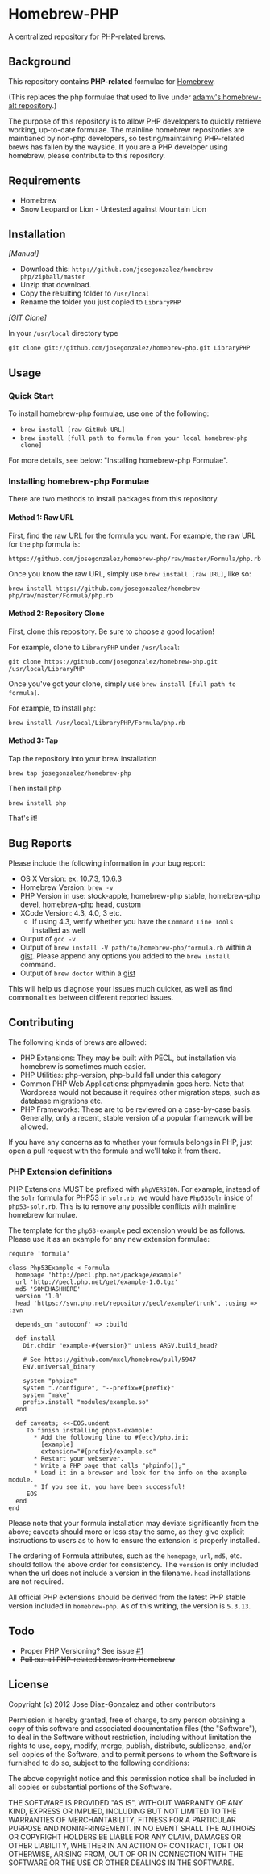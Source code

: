# Homebrew-PHP

A centralized repository for PHP-related brews.

## Background

This repository contains **PHP-related** formulae for [Homebrew](https://github.com/mxcl/homebrew).

(This replaces the php formulae that used to live under [adamv's homebrew-alt repository](https://github.com/adamv/homebrew-alt).)

The purpose of this repository is to allow PHP developers to quickly retrieve
working, up-to-date formulae. The mainline homebrew repositories are maintianed
by non-php developers, so testing/maintaining PHP-related brews has fallen by
the wayside. If you are a PHP developer using homebrew, please contribute to
this repository.

## Requirements

* Homebrew
* Snow Leopard or Lion - Untested against Mountain Lion

## Installation

_[Manual]_

* Download this: `http://github.com/josegonzalez/homebrew-php/zipball/master`
* Unzip that download.
* Copy the resulting folder to `/usr/local`
* Rename the folder you just copied to `LibraryPHP`

_[GIT Clone]_

In your `/usr/local` directory type

    git clone git://github.com/josegonzalez/homebrew-php.git LibraryPHP

## Usage

### Quick Start

To install homebrew-php formulae, use one of the following:

 * `brew install [raw GitHub URL]`
 * `brew install [full path to formula from your local homebrew-php clone]`

For more details, see below: "Installing homebrew-php Formulae".

### Installing homebrew-php Formulae

There are two methods to install packages from this repository.

#### Method 1: Raw URL

First, find the raw URL for the formula you want. For example, the raw URL for
the `php` formula is:

    https://github.com/josegonzalez/homebrew-php/raw/master/Formula/php.rb

Once you know the raw URL, simply use `brew install [raw URL]`, like so:

    brew install https://github.com/josegonzalez/homebrew-php/raw/master/Formula/php.rb

#### Method 2: Repository Clone

First, clone this repository.  Be sure to choose a good location!

For example, clone to `LibraryPHP` under `/usr/local`:

    git clone https://github.com/josegonzalez/homebrew-php.git /usr/local/LibraryPHP

Once you've got your clone, simply use `brew install [full path to formula]`.

For example, to install `php`:

    brew install /usr/local/LibraryPHP/Formula/php.rb

#### Method 3: Tap

Tap the repository into your brew installation

    brew tap josegonzalez/homebrew-php

Then install php

	brew install php

That's it!

## Bug Reports

Please include the following information in your bug report:

- OS X Version: ex. 10.7.3, 10.6.3
- Homebrew Version: `brew -v`
- PHP Version in use: stock-apple, homebrew-php stable, homebrew-php devel, homebrew-php head, custom
- XCode Version: 4.3, 4.0, 3 etc.
  - If using 4.3, verify whether you have the `Command Line Tools` installed as well
- Output of `gcc -v`
- Output of `brew install -V path/to/homebrew-php/formula.rb` within a [gist](http://gist.github.com). Please append any options you added to the `brew install` command.
- Output of `brew doctor` within a [gist](http://gist.github.com)

This will help us diagnose your issues much quicker, as well as find commonalities between different reported issues.

## Contributing

The following kinds of brews are allowed:

- PHP Extensions: They may be built with PECL, but installation via homebrew is sometimes much easier.
- PHP Utilities: php-version, php-build fall under this category
- Common PHP Web Applications: phpmyadmin goes here. Note that Wordpress would not because it requires other migration steps, such as database migrations etc.
- PHP Frameworks: These are to be reviewed on a case-by-case basis. Generally, only a recent, stable version of a popular framework will be allowed.

If you have any concerns as to whether your formula belongs in PHP, just open a pull request with the formula and we'll take it from there.

### PHP Extension definitions

PHP Extensions MUST be prefixed with `phpVERSION`. For example, instead of the `Solr` formula for PHP53 in `solr.rb`, we would have `Php53Solr` inside of `php53-solr.rb`. This is to remove any possible conflicts with mainline homebrew formulae.

The template for the `php53-example` pecl extension would be as follows. Please use it as an example for any new extension formulae:

    require 'formula'

    class Php53Example < Formula
      homepage 'http://pecl.php.net/package/example'
      url 'http://pecl.php.net/get/example-1.0.tgz'
      md5 'SOMEHASHHERE'
      version '1.0'
      head 'https://svn.php.net/repository/pecl/example/trunk', :using => :svn

      depends_on 'autoconf' => :build

      def install
        Dir.chdir "example-#{version}" unless ARGV.build_head?

        # See https://github.com/mxcl/homebrew/pull/5947
        ENV.universal_binary

        system "phpize"
        system "./configure", "--prefix=#{prefix}"
        system "make"
        prefix.install "modules/example.so"
      end

      def caveats; <<-EOS.undent
         To finish installing php53-example:
           * Add the following line to #{etc}/php.ini:
             [example]
             extension="#{prefix}/example.so"
           * Restart your webserver.
           * Write a PHP page that calls "phpinfo();"
           * Load it in a browser and look for the info on the example module.
           * If you see it, you have been successful!
         EOS
      end
    end

Please note that your formula installation may deviate significantly from the above; caveats should more or less stay the same, as they give explicit instructions to users as to how to ensure the extension is properly installed.

The ordering of Formula attributes, such as the `homepage`, `url`, `md5`, etc. should follow the above order for consistency. The `version` is only included when the url does not include a version in the filename. `head` installations are not required.

All official PHP extensions should be derived from the latest PHP stable version included in `homebrew-php`. As of this writing, the version is `5.3.13`.

## Todo

* Proper PHP Versioning? See issue [#1](https://github.com/josegonzalez/homebrew-php/issues/8)
* ~~Pull out all PHP-related brews from Homebrew~~

## License

Copyright (c) 2012 Jose Diaz-Gonzalez and other contributors

Permission is hereby granted, free of charge, to any person obtaining a copy
of this software and associated documentation files (the "Software"), to deal
in the Software without restriction, including without limitation the rights
to use, copy, modify, merge, publish, distribute, sublicense, and/or sell
copies of the Software, and to permit persons to whom the Software is
furnished to do so, subject to the following conditions:

The above copyright notice and this permission notice shall be included in
all copies or substantial portions of the Software.

THE SOFTWARE IS PROVIDED "AS IS", WITHOUT WARRANTY OF ANY KIND, EXPRESS OR
IMPLIED, INCLUDING BUT NOT LIMITED TO THE WARRANTIES OF MERCHANTABILITY,
FITNESS FOR A PARTICULAR PURPOSE AND NONINFRINGEMENT. IN NO EVENT SHALL THE
AUTHORS OR COPYRIGHT HOLDERS BE LIABLE FOR ANY CLAIM, DAMAGES OR OTHER
LIABILITY, WHETHER IN AN ACTION OF CONTRACT, TORT OR OTHERWISE, ARISING FROM,
OUT OF OR IN CONNECTION WITH THE SOFTWARE OR THE USE OR OTHER DEALINGS IN
THE SOFTWARE.